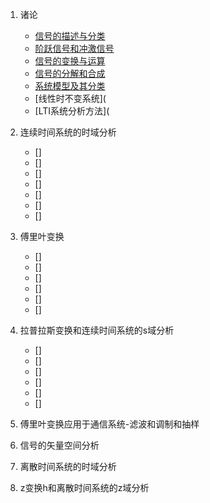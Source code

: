 1. 诸论
    * [信号的描述与分类](md/信号的描述与分类.md)
    * [阶跃信号和冲激信号](md/阶跃信号和冲激信号.md)
    * [信号的变换与运算](md/信号的变换与运算.md)
    * [信号的分解和合成](md/信号的分解和合成.md)
    * [系统模型及其分类](md/系统模型及其分类.md)
    * [线性时不变系统](
    * [LTI系统分析方法](

2. 连续时间系统的时域分析
    * []
    * []
    * []
    * []
    * []
    * []
    * []

3. 傅里叶变换
    * []
    * []
    * []
    * []
    * []
    * []

4. 拉普拉斯变换和连续时间系统的s域分析
    * []
    * []
    * []
    * []
    * []
    * []
5. 傅里叶变换应用于通信系统-滤波和调制和抽样

6. 信号的矢量空间分析

7. 离散时间系统的时域分析

8. z变换h和离散时间系统的z域分析